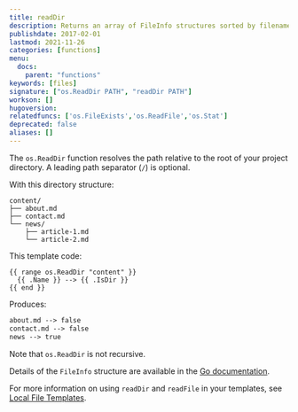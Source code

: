 ```yaml
---
title: readDir
description: Returns an array of FileInfo structures sorted by filename, one element for each directory entry.
publishdate: 2017-02-01
lastmod: 2021-11-26
categories: [functions]
menu:
  docs:
    parent: "functions"
keywords: [files]
signature: ["os.ReadDir PATH", "readDir PATH"]
workson: []
hugoversion:
relatedfuncs: ['os.FileExists','os.ReadFile','os.Stat']
deprecated: false
aliases: []
---
```

The `os.ReadDir` function resolves the path relative to the root of your project directory. A leading path separator (`/`) is optional.

With this directory structure:

```text
content/
├── about.md
├── contact.md
└── news/
    ├── article-1.md
    └── article-2.md
```

This template code:

```go-html-template
{{ range os.ReadDir "content" }}
  {{ .Name }} --> {{ .IsDir }}
{{ end }}
```

Produces:

```html
about.md --> false
contact.md --> false
news --> true
```

Note that `os.ReadDir` is not recursive.

Details of the `FileInfo` structure are available in the [Go documentation](https://pkg.go.dev/io/fs#FileInfo).

For more information on using `readDir` and `readFile` in your templates, see [Local File Templates](/templates/files).
